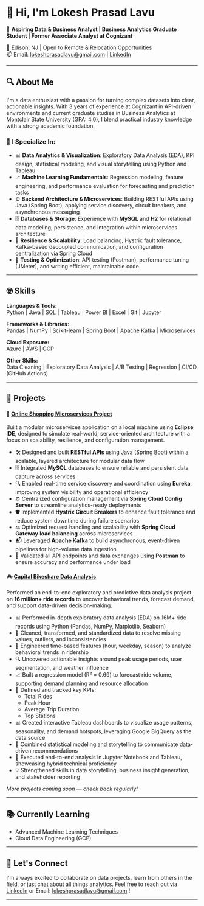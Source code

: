 # 👋 Hi, I'm Lokesh Prasad Lavu

🎯 **Aspiring Data & Business Analyst | Business Analytics Graduate Student | Former Associate Analyst at Cognizant**

📍 Edison, NJ | Open to Remote & Relocation Opportunities  
📫 Email: lokeshprasadlavu@gmail.com | [LinkedIn](https://linkedin.com/in/lokeshprasadlavu)

---

## 🔍 About Me

I'm a data enthusiast with a passion for turning complex datasets into clear, actionable insights. With 3 years of experience at Cognizant in API-driven environments and current graduate studies in Business Analytics at Montclair State University (GPA: 4.0), I blend practical industry knowledge with a strong academic foundation.

### 🧠 I Specialize In:

- 📊 **Data Analytics & Visualization**: Exploratory Data Analysis (EDA), KPI design, statistical modeling, and visual storytelling using Python and Tableau
- 📈 **Machine Learning Fundamentals**: Regression modeling, feature engineering, and performance evaluation for forecasting and prediction tasks
- ⚙️ **Backend Architecture & Microservices**: Building RESTful APIs using Java (Spring Boot), applying service discovery, circuit breakers, and asynchronous messaging
- 🗄️ **Databases & Storage**: Experience with **MySQL** and **H2** for relational data modeling, persistence, and integration within microservices architecture 
- 🔄 **Resilience & Scalability**: Load balancing, Hystrix fault tolerance, Kafka-based decoupled communication, and configuration centralization via Spring Cloud
- 🧪 **Testing & Optimization**: API testing (Postman), performance tuning (JMeter), and writing efficient, maintainable code

---

## 🤓 Skills

**Languages & Tools:**  
Python | Java | SQL | Tableau | Power BI | Excel | Git | Jupyter

**Frameworks & Libraries:**  
Pandas | NumPy | Scikit-learn | Spring Boot | Apache Kafka | Microservices

**Cloud Exposure:**  
Azure | AWS | GCP

**Other Skills:**  
Data Cleaning | Exploratory Data Analysis | A/B Testing | Regression | CI/CD (GitHub Actions)

---

## 🚀 Projects

#### 🧩 [Online Shopping Microservices Project](https://github.com/lokeshlavu01/online-shopping)
Built a modular microservices application on a local machine using **Eclipse IDE**, designed to simulate real-world, service-oriented architecture with a focus on scalability, resilience, and configuration management.

- 🛠️ Designed and built **RESTful APIs** using Java (Spring Boot) within a scalable, layered architecture for modular data flow
- 🗄️ Integrated **MySQL** databases to ensure reliable and persistent data capture across services
- 🔍 Enabled real-time service discovery and coordination using **Eureka**, improving system visibility and operational efficiency
- ⚙️ Centralized configuration management via **Spring Cloud Config Server** to streamline analytics-ready deployments
- 🛡️ Implemented **Hystrix Circuit Breakers** to enhance fault tolerance and reduce system downtime during failure scenarios
- ⚖️ Optimized request handling and scalability with **Spring Cloud Gateway** **load balancing** across microservices
- 📬 Leveraged **Apache Kafka** to build asynchronous, event-driven pipelines for high-volume data ingestion
- 🧪 Validated all API endpoints and data exchanges using **Postman** to ensure accuracy and performance under load

#### 🚲 [Capital Bikeshare Data Analysis](https://github.com/lokeshlavu01/Capital-Bikeshare-Data-Analysis)
Performed an end-to-end exploratory and predictive data analysis project on **16 million+ ride records** to uncover behavioral trends, forecast demand, and support data-driven decision-making.

- 📊 Performed in-depth exploratory data analysis (EDA) on 16M+ ride records using Python (Pandas, NumPy, Matplotlib, Seaborn)
- 🧼 Cleaned, transformed, and standardized data to resolve missing values, outliers, and inconsistencies
- 📅 Engineered time-based features (hour, weekday, season) to analyze behavioral trends in ridership
- 🔍 Uncovered actionable insights around peak usage periods, user segmentation, and weather influence
- 📈 Built a regression model (R² = 0.69) to forecast ride volume, supporting demand planning and resource allocation
- 📌 Defined and tracked key KPIs:
    - Total Rides
    - Peak Hour
    - Average Trip Duration
    - Top Stations
- 📊 Created interactive Tableau dashboards to visualize usage patterns, seasonality, and demand hotspots, leveraging Google BigQuery as the data source
- 🧾 Combined statistical modeling and storytelling to communicate data-driven recommendations
- 🧪 Executed end-to-end analysis in Jupyter Notebook and Tableau, showcasing hybrid technical proficiency
- 💡 Strengthened skills in data storytelling, business insight generation, and stakeholder reporting


*More projects coming soon — check back regularly!*

---

## 📚 Currently Learning

- Advanced Machine Learning Techniques   
- Cloud Data Engineering (GCP)

---

## 🤝 Let's Connect

I'm always excited to collaborate on data projects, learn from others in the field, or just chat about all things analytics. Feel free to reach out via [LinkedIn](https://linkedin.com/in/lokeshprasadlavu) or Email: lokeshprasadlavu@gmail.com !

---

